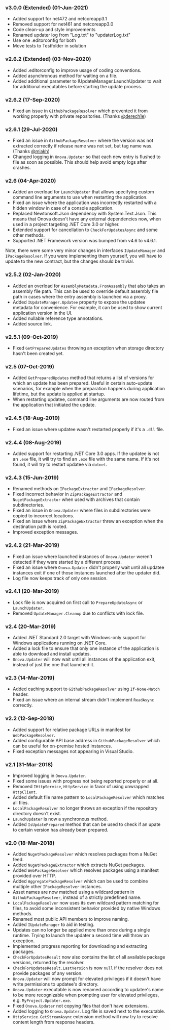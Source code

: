 ### v3.0.0 (Extended) (01-Jun-2021)

- Added support for net472 and netcoreapp3.1
- Removed support for net461 and netcoreapp3.0
- Code clean-up and style improvements
- Renamed updater log from "Log.txt" to "updaterLog.txt"
- Use one .editorconfig for both 
- Move tests to Testfolder in solution

### v2.6.2 (Extended) (03-Nov-2020)

- Added .editorconfig to improve usage of coding conventions.
- Added asynchronous method for waiting on a file.
- Added additional parameter to IUpdateManager.LaunchUpdater to wait for additional executables before starting the update process.

### v2.6.2 (17-Sep-2020)

- Fixed an issue in `GithubPackageResolver` which prevented it from working properly with private repositories. (Thanks [@derech1e](https://github.com/derech1e))

### v2.6.1 (29-Jul-2020)

- Fixed an issue in `GithubPackageResolver` where the version was not extracted correctly if release name was not set, but tag name was. (Thanks [@miakh](https://github.com/miakh))
- Changed logging in `Onova.Updater` so that each new entry is flushed to file as soon as possible. This should help avoid empty logs after crashes.

### v2.6 (04-Apr-2020)

- Added an overload for `LaunchUpdater` that allows specifying custom command line arguments to use when restarting the application.
- Fixed an issue where the application was incorrectly restarted with a hidden window in case of a console application.
- Replaced Newtonsoft.Json dependency with System.Text.Json. This means that Onova doesn't have any external dependencies now, when used in a project targeting .NET Core 3.0 or higher.
- Extended support for cancellation to `CheckForUpdatesAsync` and some other methods.
- Supported .NET Framework version was bumped from v4.6 to v4.6.1.

Note, there were some very minor changes in interfaces `IUpdateManager` and `IPackageResolver`. If you were implementing them yourself, you will have to update to the new contract, but the changes should be trivial.

### v2.5.2 (02-Jan-2020)

- Added an overload for `AssemblyMetadata.FromAssembly` that also takes an assembly file path. This can be used to override default assembly file path in cases where the entry assembly is launched via a proxy.
- Added `IUpdateManager.Updatee` property to expose the updatee metadata for convenience. For example, it can be used to show current application version in the UI.
- Added nullable reference type annotations.
- Added source link.

### v2.5.1 (09-Oct-2019)

- Fixed `GetPreparedUpdates` throwing an exception when storage directory hasn't been created yet.

### v2.5 (07-Oct-2019)

- Added `GetPreparedUpdates` method that returns a list of versions for which an update has been prepared. Useful in certain auto-update scenarios, for example when the preparation happens during application lifetime, but the update is applied at startup.
- When restarting updatee, command line arguments are now routed from the application that initiated the update.

### v2.4.5 (18-Aug-2019)

- Fixed an issue where updatee wasn't restarted properly if it's a `.dll` file.

### v2.4.4 (08-Aug-2019)

- Added support for restarting .NET Core 3.0 apps. If the updatee is not an `.exe` file, it will try to find an `.exe` file with the same name. If it's not found, it will try to restart updatee via `dotnet`.

### v2.4.3 (15-Jun-2019)

- Renamed methods on `IPackageExtractor` and `IPackageResolver`.
- Fixed incorrect behavior in `ZipPackageExtractor` and `NugetPackageExtractor` when used with archives that contain subdirectories.
- Fixed an issue in `Onova.Updater` where files in subdirectories were copied to incorrect locations.
- Fixed an issue where `ZipPackageExtractor` threw an exception when the destination path is rooted.
- Improved exception messages.

### v2.4.2 (21-Mar-2019)

- Fixed an issue where launched instances of `Onova.Updater` weren't detected if they were started by a different process.
- Fixed an issue where `Onova.Updater` didn't properly wait until all updatee instances exit if one of those instances launched after the updater did.
- Log file now keeps track of only one session.

### v2.4.1 (20-Mar-2019)

- Lock file is now acquired on first call to `PrepareUpdateAsync` or `LaunchUpdater`.
- Removed `UpdateManager.Cleanup` due to conflicts with lock file.

### v2.4 (20-Mar-2019)

- Added .NET Standard 2.0 target with Windows-only support for Windows applications running on .NET Core.
- Added a lock file to ensure that only one instance of the application is able to download and install updates.
- `Onova.Updater` will now wait until all instances of the application exit, instead of just the one that launched it.

### v2.3 (14-Mar-2019)

- Added caching support to `GithubPackageResolver` using `If-None-Match` header.
- Fixed an issue where an internal stream didn't implement `ReadAsync` correctly.

### v2.2 (12-Sep-2018)

- Added support for relative package URLs in manifest for `WebPackageResolver`.
- Added configurable API base address in `GithubPackageResolver` which can be useful for on-premise hosted instances.
- Fixed exception messages not appearing in Visual Studio.

### v2.1 (31-Mar-2018)

- Improved logging in `Onova.Updater`.
- Fixed some issues with progress not being reported properly or at all.
- Removed `IHttpService`, `HttpService` in favor of using unwrapped `HttpClient`.
- Added default file name pattern to `LocalPackageResolver` which matches all files.
- `LocalPackageResolver` no longer throws an exception if the repository directory doesn't exist.
- `LaunchUpdater` is now a synchronous method.
- Added `IsUpdatePrepared` method that can be used to check if an upate to certain version has already been prepared.

### v2.0 (18-Mar-2018)

- Added `NugetPackageResolver` which resolves packages from a NuGet feed.
- Added `NugetPackageExtractor` which extracts NuGet packages.
- Added `WebPackageResolver` which resolves packages using a manifest provided over HTTP.
- Added `AggregatePackageResolver` which can be used to combine multiple other `IPackageResolver` instances.
- Asset names are now matched using a wildcard pattern in `GithubPackageResolver`, instead of a strictly predefined name.
- `LocalPackageResolver` now uses its own wildcard pattern matching for files, to avoid some inconsistent behavior provided by native Windows methods.
- Renamed most public API members to improve naming.
- Added `IUpdateManager` to aid in testing.
- Updates can no longer be applied more than once during a single runtime. Trying to launch the updater a second time will throw an exception.
- Implemented progress reporting for downloading and extracting packages.
- `CheckForUpdatesResult` now also contains the list of all available package versions, returned by the resolver.
- `CheckForUpdatesResult.LastVersion` is now `null` if the resolver does not provide packages of any version.
- `Onova.Updater` will now prompt for elevated privileges if it doesn't have write permissions to updatee's directory.
- `Onova.Updater` executable is now renamed according to updatee's name to be more recognizable when prompting user for elevated privileges, e.g. `MyProject.Updater.exe`.
- Fixed `Onova.Updater` not copying files that don't have extensions.
- Added logging to `Onova.Updater`. Log file is saved next to the executable.
- `HttpService.GetStreamAsync` extension method will now try to resolve content length from response headers.